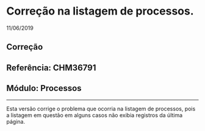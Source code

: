 # Correção na listagem de processos.
11/06/2019
## Correção
## Referência: CHM36791
## Módulo: Processos
***

Esta versão corrige o problema que ocorria na listagem de processos, pois a listagem em questão em alguns casos não exibia registros da última página.